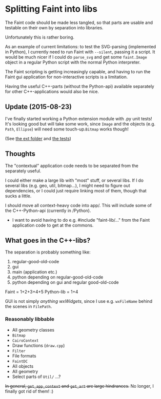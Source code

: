 Splitting Faint into libs
=========================
The Faint code should be made less tangled, so that parts are usable
and testable on their own by separation into libraries.

Unfortunately this is rather boring.

As an example of current limitations: to test the SVG-parsing
(implemented in Python), I currently need to run Faint with
`--silent`, passing it a script. It would be much nicer if I could do
`parse_svg` and get some `faint.Image` object in a regular Python script with the
normal Python interpreter.

The Faint scripting is getting increasingly capable, and having to run
the Faint gui application for non-interactive scripts is a limitation.

Having the useful C++-parts (without the Python-api) available
separately for other C++-applications would also be nice.

Update (2015-08-23)
-------------------
I've finally started working a Python extension module with .py unit
tests! It's looking good but will take some work, since `Image` and the
objects (e.g. `Path`, `Ellipse`) will need some touch-up.`Bitmap` works
though!

(See [the ext folder](../ext/) and [the tests](../tests/py_ext_tests))

Thoughts
--------
The "contextual" application code needs to be separated from the
separately useful.
  
I could either make a large lib with "most" stuff, or several libs. If
I do several libs (e.g. geo, util, bitmap...), I might need to figure
out dependencies, or I could just require linking most of them, though
that sucks a little.

I should move all context-heavy code into app/. This will include some
of the C++-Python-api (currently in /Python).

- I want to avoid having to do e.g. #include "faint-lib/..." from the
Faint application code to get at the commons.

What goes in the C++-libs?
--------------------------
The separation is probably something like:

1. regular-good-old-code
2. gui
3. main (application etc.)
4. python depending on regular-good-old-code
5. python depending on gui and regular good-old-code

Faint = 1+2+3+4+5
Python-lib = 1+4

GUI is not simply *anything wxWidgets*, since I use e.g. `wxFileName`
behind the scenes in `FilePath`.

### Reasonably libbable
- All geometry classes
- `Bitmap`
- `CairoContext`
- Draw functions (`draw.cpp`)
- `Filter`
- File formats
- `FaintDC`
- All objects
- All geometry
- Select parts of `Util/`
...?

~~In general, `get_app_context` and `get_art` are large hindrances.~~
No longer, I finally got rid of them! :)
